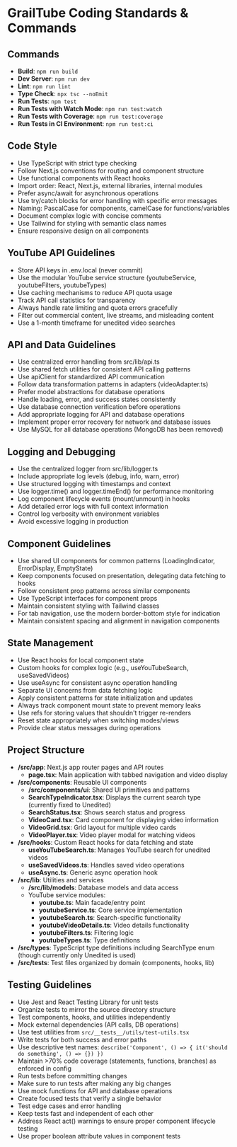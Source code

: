 # GrailTube Coding Standards & Commands

## Commands
- **Build**: `npm run build`
- **Dev Server**: `npm run dev`
- **Lint**: `npm run lint`
- **Type Check**: `npx tsc --noEmit`
- **Run Tests**: `npm test`
- **Run Tests with Watch Mode**: `npm run test:watch`
- **Run Tests with Coverage**: `npm run test:coverage`
- **Run Tests in CI Environment**: `npm run test:ci`

## Code Style
- Use TypeScript with strict type checking
- Follow Next.js conventions for routing and component structure
- Use functional components with React hooks
- Import order: React, Next.js, external libraries, internal modules
- Prefer async/await for asynchronous operations
- Use try/catch blocks for error handling with specific error messages
- Naming: PascalCase for components, camelCase for functions/variables
- Document complex logic with concise comments
- Use Tailwind for styling with semantic class names
- Ensure responsive design on all components

## YouTube API Guidelines
- Store API keys in .env.local (never commit)
- Use the modular YouTube service structure (youtubeService, youtubeFilters, youtubeTypes)
- Use caching mechanisms to reduce API quota usage
- Track API call statistics for transparency
- Always handle rate limiting and quota errors gracefully
- Filter out commercial content, live streams, and misleading content
- Use a 1-month timeframe for unedited video searches

## API and Data Guidelines
- Use centralized error handling from src/lib/api.ts
- Use shared fetch utilities for consistent API calling patterns
- Use apiClient for standardized API communication
- Follow data transformation patterns in adapters (videoAdapter.ts)
- Prefer model abstractions for database operations
- Handle loading, error, and success states consistently
- Use database connection verification before operations
- Add appropriate logging for API and database operations
- Implement proper error recovery for network and database issues
- Use MySQL for all database operations (MongoDB has been removed)

## Logging and Debugging
- Use the centralized logger from src/lib/logger.ts
- Include appropriate log levels (debug, info, warn, error)
- Use structured logging with timestamps and context
- Use logger.time() and logger.timeEnd() for performance monitoring
- Log component lifecycle events (mount/unmount) in hooks
- Add detailed error logs with full context information
- Control log verbosity with environment variables
- Avoid excessive logging in production

## Component Guidelines
- Use shared UI components for common patterns (LoadingIndicator, ErrorDisplay, EmptyState)
- Keep components focused on presentation, delegating data fetching to hooks
- Follow consistent prop patterns across similar components
- Use TypeScript interfaces for component props
- Maintain consistent styling with Tailwind classes
- For tab navigation, use the modern border-bottom style for indication
- Maintain consistent spacing and alignment in navigation components

## State Management
- Use React hooks for local component state
- Custom hooks for complex logic (e.g., useYouTubeSearch, useSavedVideos)
- Use useAsync for consistent async operation handling
- Separate UI concerns from data fetching logic
- Apply consistent patterns for state initialization and updates
- Always track component mount state to prevent memory leaks
- Use refs for storing values that shouldn't trigger re-renders
- Reset state appropriately when switching modes/views
- Provide clear status messages during operations

## Project Structure
- **/src/app**: Next.js app router pages and API routes
  - **page.tsx**: Main application with tabbed navigation and video display
- **/src/components**: Reusable UI components
  - **/src/components/ui**: Shared UI primitives and patterns
  - **SearchTypeIndicator.tsx**: Displays the current search type (currently fixed to Unedited)
  - **SearchStatus.tsx**: Shows search status and progress
  - **VideoCard.tsx**: Card component for displaying video information
  - **VideoGrid.tsx**: Grid layout for multiple video cards
  - **VideoPlayer.tsx**: Video player modal for watching videos
- **/src/hooks**: Custom React hooks for data fetching and state
  - **useYouTubeSearch.ts**: Manages YouTube search for unedited videos
  - **useSavedVideos.ts**: Handles saved video operations
  - **useAsync.ts**: Generic async operation hook
- **/src/lib**: Utilities and services
  - **/src/lib/models**: Database models and data access
  - YouTube service modules:
    - **youtube.ts**: Main facade/entry point
    - **youtubeService.ts**: Core service implementation
    - **youtubeSearch.ts**: Search-specific functionality 
    - **youtubeVideoDetails.ts**: Video details functionality
    - **youtubeFilters.ts**: Filtering logic
    - **youtubeTypes.ts**: Type definitions
- **/src/types**: TypeScript type definitions including SearchType enum (though currently only Unedited is used)
- **/src/__tests__**: Test files organized by domain (components, hooks, lib)

## Testing Guidelines
- Use Jest and React Testing Library for unit tests
- Organize tests to mirror the source directory structure
- Test components, hooks, and utilities independently
- Mock external dependencies (API calls, DB operations)
- Use test utilities from `src/__tests__/utils/test-utils.tsx`
- Write tests for both success and error paths
- Use descriptive test names: `describe('Component', () => { it('should do something', () => {}) })`
- Maintain >70% code coverage (statements, functions, branches) as enforced in config
- Run tests before committing changes
- Make sure to run tests after making any big changes
- Use mock functions for API and database operations
- Create focused tests that verify a single behavior
- Test edge cases and error handling
- Keep tests fast and independent of each other
- Address React act() warnings to ensure proper component lifecycle testing
- Use proper boolean attribute values in component tests